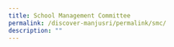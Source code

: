 ```yaml
---
title: School Management Committee
permalink: /discover-manjusri/permalink/smc/
description: ""
---
```

